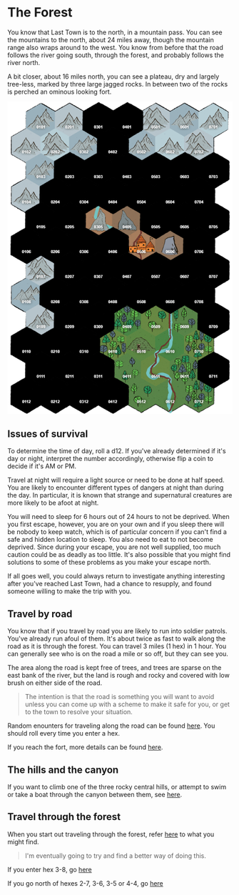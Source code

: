 # The Forest

You know that Last Town is to the north, in a mountain pass. You can see the mountains to the north, about 24 miles away, though the mountain range also wraps around to the west. You know from before that the road follows the river going south, through the forest, and probably follows the river north. 

A bit closer, about 16 miles north, you can see a plateau, dry and largely tree-less, marked by three large jagged rocks. In between two of the rocks is perched an ominous looking fort.

![A hex map showing what is described above](./img/map_from_starting_point.png)


## Issues of survival
To determine the time of day, roll a d12. If you've already determined if it's day or night, interpret the number accordingly, otherwise flip a coin to decide if it's AM or PM.

Travel at night will require a light source or need to be done at half speed. You are likely to encounter different types of dangers at night than during the day. In particular, it is known that strange and supernatural creatures are more likely to be afoot at night.

You will need to sleep for 6 hours out of 24 hours to not be deprived. When you first escape, however, you are on your own and if you sleep there will be nobody to keep watch, which is of particular concern if you can't find a safe and hidden location to sleep. You also need to eat to not become deprived. Since during your escape, you are not well supplied, too much caution could be as deadly as too little. It's also possible that you might find solutions to some of these problems as you make your escape north.

If all goes well, you could always return to investigate anything interesting after you've reached Last Town, had a chance to resupply, and found someone willing to make the trip with you.

## Travel by road 

You know that if you travel by road you are likely to run into soldier patrols. You've already run afoul of them. It's about twice as fast to walk along the road as it is through the forest. You can travel 3 miles (1 hex) in 1 hour. You can generally see who is on the road a mile or so off, but they can see you.

The area along the road is kept free of trees, and trees are sparse on the east bank of the river, but the land is rough and rocky and covered with low brush on either side of the road.

> The intention is that the road is something you will want to avoid unless you can come up with a scheme to make it safe for you, or get to the town to resolve your situation.

Random enounters for traveling along the road can be found [here](./soldiers/road_encounters.md). You should roll every time you enter a hex.

If you reach the fort, more details can be found [here](./soldiers/fort.md).

## The hills and the canyon
If you want to climb one of the three rocky central hills, or attempt to swim or take a boat through the canyon between them, see [here](./soldiers/hills_and_canyon.md).

## Travel through the forest

When you start out traveling through the forest, refer [here](./south_frest/forest_encounters) to what you might find.

> I'm eventually going to try and find a better way of doing this.

If you enter hex 3-8, go [here](./south_forest/poachers.md)

If you go north of hexes 2-7, 3-6, 3-5 or 4-4, go [here](./north_forest/north_forest_overview.md)




